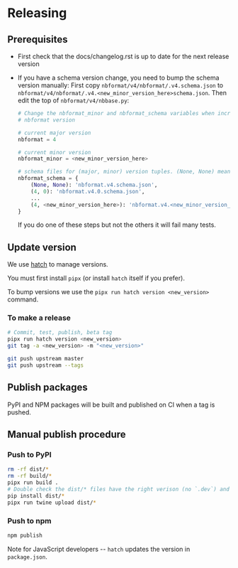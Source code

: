 # Releasing

## Prerequisites

- First check that the docs/changelog.rst is up to date for the next release version

- If you have a schema version change, you need to bump the schema version manually:
  First copy `nbformat/v4/nbformat/.v4.schema.json` to `nbformat/v4/nbformat/.v4.<new_minor_version_here>schema.json`.
  Then edit the top of `nbformat/v4/nbbase.py`:

  ```python
  # Change the nbformat_minor and nbformat_schema variables when incrementing the
  # nbformat version

  # current major version
  nbformat = 4

  # current minor version
  nbformat_minor = <new_minor_version_here>

  # schema files for (major, minor) version tuples. (None, None) means the current version
  nbformat_schema = {
      (None, None): 'nbformat.v4.schema.json',
      (4, 0): 'nbformat.v4.0.schema.json',
      ...
      (4, <new_minor_version_here>): 'nbformat.v4.<new_minor_version_here>.schema.json'
  }
  ```

  If you do one of these steps but not the others it will fail many tests.

## Update version

We use [hatch](https://hatch.pypa.io/latest/version/) to manage versions.

You must first install `pipx` (or install `hatch` itself if you prefer).

To bump versions we use the `pipx run hatch version <new_version>` command.

### To make a release

```bash
# Commit, test, publish, beta tag
pipx run hatch version <new_version>
git tag -a <new_version> -m "<new_version>"

git push upstream master
git push upstream --tags
```

## Publish packages

PyPI and NPM packages will be built and published on CI when a tag is pushed.

## Manual publish procedure

### Push to PyPI

```bash
rm -rf dist/*
rm -rf build/*
pipx run build .
# Double check the dist/* files have the right verison (no `.dev`) and install the wheel to ensure it's good
pip install dist/*
pipx run twine upload dist/*
```

### Push to npm

```bash
npm publish
```

Note for JavaScript developers -- `hatch` updates the version in `package.json`.
